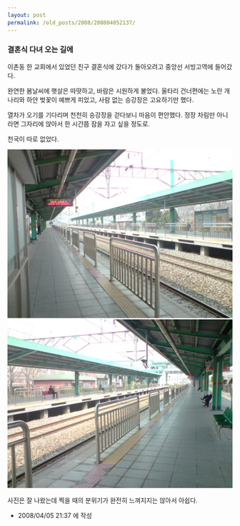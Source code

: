 ```yaml
---
layout: post
permalink: /old_posts/2008/200804052137/
---
```


### 결혼식 다녀 오는 길에


이촌동 한 교회에서 있었던 친구 결혼식에 갔다가 돌아오려고 중앙선 서빙고역에 들어갔다.

완연한 봄날씨에 햇살은 따땃하고, 바람은 시원하게 불었다. 울타리 건너편에는 노란 개나리와 하얀 벚꽃이 예쁘게 피었고, 사람 없는 승강장은 고요하기만 했다.

열차가 오기를 기다리며 천천히 승강장을 걷다보니 마음이 편안했다. 정장 차림만 아니라면 그자리에 앉아서 한 시간쯤 잠을 자고 싶을 정도로.

천국이 따로 없었다.

![c0003499_47f96904b2ff3.jpg](200804052137/c0003499_47f96904b2ff3.jpg)![c0003499_47f9690c2e1fb.jpg](200804052137/c0003499_47f9690c2e1fb.jpg)



사진은 잘 나왔는데 찍을 때의 분위기가 완전히 느껴지지는 않아서 아쉽다.






- 2008/04/05 21:37 에 작성